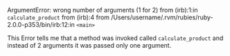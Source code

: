 ArgumentError: wrong number of arguments (1 for 2)
  from (irb):1:in `calculate_product`
  from (irb):4
  from /Users/username/.rvm/rubies/ruby-2.0.0-p353/bin/irb:12:in `<main>`

This Error tells me that a method was invoked called `calculate_product` and instead of 2 arguments it was passed only one argument.